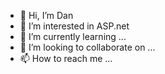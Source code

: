 - 👋 Hi, I’m Dan
- 👀 I’m interested in ASP.net
- 🌱 I’m currently learning ...
- 💞️ I’m looking to collaborate on ...
- 📫 How to reach me ...

<!---
dcblakeman/dcblakeman is a ✨ special ✨ repository because its `README.md` (this file) appears on your GitHub profile.
You can click the Preview link to take a look at your changes.
--->
